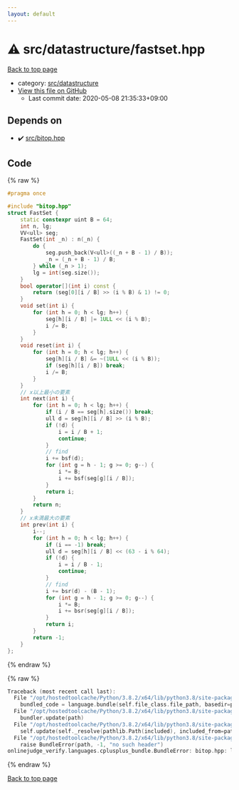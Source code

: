 ```yaml
---
layout: default
---
```


<!-- mathjax config similar to math.stackexchange -->
<script type="text/javascript" async
  src="https://cdnjs.cloudflare.com/ajax/libs/mathjax/2.7.5/MathJax.js?config=TeX-MML-AM_CHTML">
</script>
<script type="text/x-mathjax-config">
  MathJax.Hub.Config({
    TeX: { equationNumbers: { autoNumber: "AMS" }},
    tex2jax: {
      inlineMath: [ ['$','$'] ],
      processEscapes: true
    },
    "HTML-CSS": { matchFontHeight: false },
    displayAlign: "left",
    displayIndent: "2em"
  });
</script>

<script type="text/javascript" src="https://cdnjs.cloudflare.com/ajax/libs/jquery/3.4.1/jquery.min.js"></script>
<script src="https://cdn.jsdelivr.net/npm/jquery-balloon-js@1.1.2/jquery.balloon.min.js" integrity="sha256-ZEYs9VrgAeNuPvs15E39OsyOJaIkXEEt10fzxJ20+2I=" crossorigin="anonymous"></script>
<script type="text/javascript" src="../../../assets/js/copy-button.js"></script>
<link rel="stylesheet" href="../../../assets/css/copy-button.css" />


# :warning: src/datastructure/fastset.hpp

<a href="../../../index.html">Back to top page</a>

* category: <a href="../../../index.html#057cdb199a48f765d2786c323ec11d3a">src/datastructure</a>
* <a href="{{ site.github.repository_url }}/blob/master/src/datastructure/fastset.hpp">View this file on GitHub</a>
    - Last commit date: 2020-05-08 21:35:33+09:00




## Depends on

* :heavy_check_mark: <a href="../bitop.hpp.html">src/bitop.hpp</a>


## Code

<a id="unbundled"></a>
{% raw %}
```cpp
#pragma once

#include "bitop.hpp"
struct FastSet {
    static constexpr uint B = 64;
    int n, lg;
    VV<ull> seg;
    FastSet(int _n) : n(_n) {
        do {
            seg.push_back(V<ull>((_n + B - 1) / B));
            _n = (_n + B - 1) / B;
        } while (_n > 1);
        lg = int(seg.size());
    }
    bool operator[](int i) const {
        return (seg[0][i / B] >> (i % B) & 1) != 0;
    }
    void set(int i) {
        for (int h = 0; h < lg; h++) {
            seg[h][i / B] |= 1ULL << (i % B);
            i /= B;
        }
    }
    void reset(int i) {
        for (int h = 0; h < lg; h++) {
            seg[h][i / B] &= ~(1ULL << (i % B));
            if (seg[h][i / B]) break;
            i /= B;
        }
    }
    // x以上最小の要素
    int next(int i) {
        for (int h = 0; h < lg; h++) {
            if (i / B == seg[h].size()) break;
            ull d = seg[h][i / B] >> (i % B);
            if (!d) {
                i = i / B + 1;
                continue;
            }
            // find
            i += bsf(d);
            for (int g = h - 1; g >= 0; g--) {
                i *= B;
                i += bsf(seg[g][i / B]);
            }
            return i;
        }
        return n;
    }
    // x未満最大の要素
    int prev(int i) {
        i--;
        for (int h = 0; h < lg; h++) {
            if (i == -1) break;
            ull d = seg[h][i / B] << (63 - i % 64);
            if (!d) {
                i = i / B - 1;
                continue;
            }
            // find
            i += bsr(d) - (B - 1);
            for (int g = h - 1; g >= 0; g--) {
                i *= B;
                i += bsr(seg[g][i / B]);
            }
            return i;
        }
        return -1;
    }
};

```
{% endraw %}

<a id="bundled"></a>
{% raw %}
```cpp
Traceback (most recent call last):
  File "/opt/hostedtoolcache/Python/3.8.2/x64/lib/python3.8/site-packages/onlinejudge_verify/docs.py", line 349, in write_contents
    bundled_code = language.bundle(self.file_class.file_path, basedir=pathlib.Path.cwd())
  File "/opt/hostedtoolcache/Python/3.8.2/x64/lib/python3.8/site-packages/onlinejudge_verify/languages/cplusplus.py", line 172, in bundle
    bundler.update(path)
  File "/opt/hostedtoolcache/Python/3.8.2/x64/lib/python3.8/site-packages/onlinejudge_verify/languages/cplusplus_bundle.py", line 282, in update
    self.update(self._resolve(pathlib.Path(included), included_from=path))
  File "/opt/hostedtoolcache/Python/3.8.2/x64/lib/python3.8/site-packages/onlinejudge_verify/languages/cplusplus_bundle.py", line 162, in _resolve
    raise BundleError(path, -1, "no such header")
onlinejudge_verify.languages.cplusplus_bundle.BundleError: bitop.hpp: line -1: no such header

```
{% endraw %}

<a href="../../../index.html">Back to top page</a>

